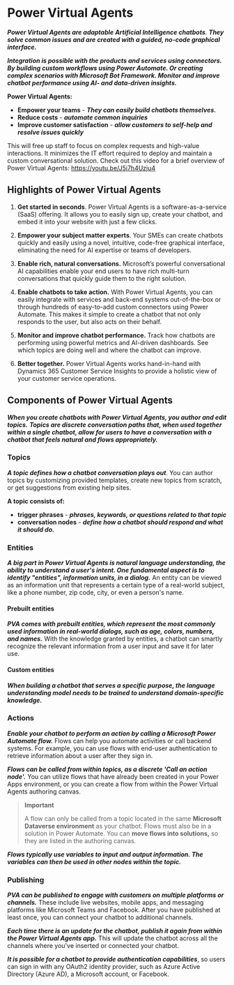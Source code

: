 # Power Virtual Agents

***Power Virtual Agents are adaptable Artificial Intelligence chatbots***. ***They solve common issues and are created with a guided, no-code graphical interface.*** 

***Integration is possible with the products and services using connectors. By building custom workflows using Power Automate. Or creating complex scenarios with Microsoft Bot Framework. Monitor and improve chatbot performance using AI- and data-driven insights.*** 

**Power Virtual Agents:**

- **Empower your teams** - ***They can easily build chatbots themselves.*** 
- **Reduce costs** - ***automate common inquiries*** 
- **Improve customer satisfaction** - ***allow customers to self-help and resolve issues quickly***

This will free up staff to focus on complex requests and high-value interactions. It minimizes the IT effort required to deploy and maintain a custom conversational solution. Check out this video for a brief overview of Power Virtual Agents: https://youtu.be/J5i7h4Uzju4

## Highlights of Power Virtual Agents

1. **Get started in seconds**. Power Virtual Agents is a software-as-a-service (SaaS) offering. It allows you to easily sign up, create your chatbot, and embed it into your website with just a few clicks. 

2. **Empower your subject matter experts**. Your SMEs can create chatbots quickly and easily using a novel, intuitive, code-free graphical interface, eliminating the need for AI expertise or teams of developers.

3. **Enable rich, natural conversations.** Microsoft’s powerful conversational AI capabilities enable your end users to have rich multi-turn conversations that quickly guide them to the right solution. 

4. **Enable chatbots to take action.** With Power Virtual Agents, you can easily integrate with services and back-end systems out-of-the-box or through hundreds of easy-to-add custom connectors using Power Automate. This makes it simple to create a chatbot that not only responds to the user, but also acts on their behalf.

5. **Monitor and improve chatbot performance.** Track how chatbots are performing using powerful metrics and AI-driven dashboards. See which topics are doing well and where the chatbot can improve.


6. **Better together.** Power Virtual Agents works hand-in-hand with Dynamics 365 Customer Service Insights to provide a holistic view of your customer service operations.

## Components of Power Virtual Agents

***When you create chatbots with Power Virtual Agents, you author and edit topics.*** ***Topics are discrete conversation paths that, when used together within a single chatbot, allow for users to have a conversation with a chatbot that feels natural and flows appropriately.*** 

### Topics

***A topic defines how a chatbot conversation plays out***. You can author topics by customizing provided templates, create new topics from scratch, or get suggestions from existing help sites. 

**A topic consists of:**

- **trigger phrases** - ***phrases, keywords, or questions related to that topic*** 
- **conversation nodes** - ***define how a chatbot should respond and what it should do.*** 

### Entities

***A big part in Power Virtual Agents is natural language understanding, the ability to understand a user's intent. One fundamental aspect is to identify "entities", information units, in a dialog.*** An entity can be viewed as an information unit that represents a certain type of a real-world subject, like a phone number, zip code, city, or even a person's name.

#### Prebuilt entities

***PVA comes with prebuilt entities, which represent the most commonly used information in real-world dialogs, such as age, colors, numbers, and names.*** With the knowledge granted by entities, a chatbot can smartly recognize the relevant information from a user input and save it for later use.

#### Custom entities

***When building a chatbot that serves a specific purpose, the language understanding model needs to be trained to understand domain-specific knowledge.***

### Actions

***Enable your chatbot to perform an action by calling a Microsoft Power Automate flow.*** Flows can help you automate activities or call backend systems. For example, you can use flows with end-user authentication to retrieve information about a user after they sign in.

***Flows can be called from within topics, as a discrete 'Call an action node'.*** You can utilize flows that have already been created in your Power Apps environment, or you can create a flow from within the Power Virtual Agents authoring canvas.

> **Important**
>
> A flow can only be called from a topic located in the same **Microsoft Dataverse environment** as your chatbot. Flows must also be in a solution in Power Automate. You can **move flows into solutions,** so they are listed in the authoring canvas.

***Flows typically use variables to input and output information. The variables can then be used in other nodes within the topic.***

### Publishing

***PVA can be published to engage with customers on multiple platforms or channels.*** These include live websites, mobile apps, and messaging platforms like Microsoft Teams and Facebook. After you have published at least once, you can connect your chatbot to additional channels.

***Each time there is an update for the chatbot, publish it again from within the Power Virtual Agents app.*** This will update the chatbot across all the channels where you've inserted or connected your chatbot.

***It is possible for a chatbot to provide authentication capabilities***, so users can sign in with any OAuth2 identity provider, such as Azure Active Directory (Azure AD), a Microsoft account, or Facebook.

